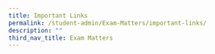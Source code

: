 ```yaml
---
title: Important Links
permalink: /student-admin/Exam-Matters/important-links/
description: ""
third_nav_title: Exam Matters
---
```

